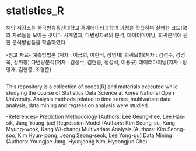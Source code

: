 # statistics_R
해당 저장소는 한국방송통신대학교 통계데이터과학과 과정을 학습하며 실행한 코드(R)와 자료들을 모아둔 것이다
시계열과, 다변량자료의 분석, 데이터마이닝, 회귀분석에 관한 분석방법들을 학습하였다.

-참고 자료-
예측방법론 (저자 : 이긍희, 이한식, 장영재)
회귀모형(저자 : 김성수, 강명욱, 강위창)
다변량분석(저자 : 김성수, 김현중, 정성석, 이용구)
데이터마이닝(저자 : 장영재, 김현중, 조형준)

---------------------------------------------------------------------
This repository is a collection of codes(R) and materials executed while studying the course of Statistics Data Science at Korea National Open University.
Analysis methods related to time series, multivariate data analysis, data mining and regression analysis were studied.

-References-
Prediction Methodology (Authors: Lee Geung-hee, Lee Han-sik, Jang Young-jae)
Regression Model (Authors: Kim Seong-su, Kang Myung-wook, Kang Wi-chang)
Multivariate Analysis (Authors: Kim Seong-soo, Kim Hyun-joong, Jeong Seong-seok, Lee Yong-gu)
Data Mining (Authors: Youngjae Jang, Hyunjoong Kim, Hyeongjun Cho)
